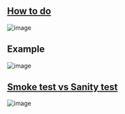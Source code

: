 ## [How to do](https://testfully.io/blog/smoke-testing/)
![image](https://user-images.githubusercontent.com/22516811/168874035-c59e3ab2-e9a5-4841-b502-347f9b872ad8.png)

## Example
![image](https://user-images.githubusercontent.com/22516811/168874097-9a9e1352-1870-460d-8843-851efc8b1d8a.png)

## [Smoke test vs Sanity test](https://www.guru99.com/smoke-sanity-testing.html)
![image](https://user-images.githubusercontent.com/22516811/168958157-94e6ceb5-75da-47f8-afa5-15923b410610.png)
